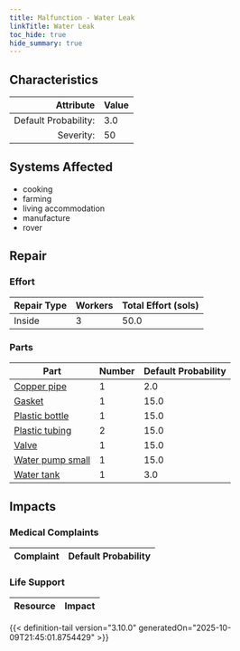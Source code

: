 ```yaml
---
title: Malfunction - Water Leak
linkTitle: Water Leak
toc_hide: true
hide_summary: true
---
```

<!-- This is generated by the MarsSim HelpGenertor, do not edit. -->

## Characteristics

| Attribute      | Value |
|--------:|:------|
|Default Probability:|3.0|
|Severity:|50|

## Systems Affected 
- cooking
- farming
- living accommodation
- manufacture
- rover

## Repair

### Effort
|Repair Type|Workers|Total Effort (sols)|
|---|---|---|
|Inside|3|50.0|

### Parts
|Part|Number|Default Probability|
|---|---|---|
|[Copper pipe](/docs/definitions/part/copper-pipe)|1|2.0|
|[Gasket](/docs/definitions/part/gasket)|1|15.0|
|[Plastic bottle](/docs/definitions/part/plastic-bottle)|1|15.0|
|[Plastic tubing](/docs/definitions/part/plastic-tubing)|2|15.0|
|[Valve](/docs/definitions/part/valve)|1|15.0|
|[Water pump small](/docs/definitions/part/water-pump-small)|1|15.0|
|[Water tank](/docs/definitions/part/water-tank)|1|3.0|

## Impacts

### Medical Complaints
|Complaint|Default Probability|
|---|---|

### Life Support
|Resource|Impact|
|---|---|


{{< definition-tail version="3.10.0" generatedOn="2025-10-09T21:45:01.8754429" >}}

